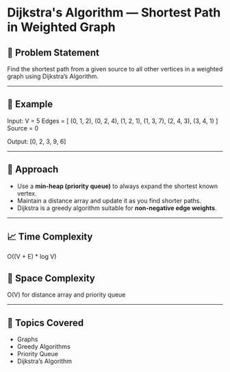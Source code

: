 # Dijkstra's Algorithm — Shortest Path in Weighted Graph

## 🧾 Problem Statement

Find the shortest path from a given source to all other vertices in a weighted graph using Dijkstra’s Algorithm.

---

## 🧠 Example

Input:
V = 5
Edges = [
(0, 1, 2),
(0, 2, 4),
(1, 2, 1),
(1, 3, 7),
(2, 4, 3),
(3, 4, 1)
]
Source = 0


Output:
[0, 2, 3, 9, 6]


---

## 🧩 Approach

- Use a **min-heap (priority queue)** to always expand the shortest known vertex.
- Maintain a distance array and update it as you find shorter paths.
- Dijkstra is a greedy algorithm suitable for **non-negative edge weights**.

---

## 📈 Time Complexity

O((V + E) * log V)


## 🧠 Space Complexity

O(V) for distance array and priority queue


---

## 📌 Topics Covered

- Graphs
- Greedy Algorithms
- Priority Queue
- Dijkstra’s Algorithm

